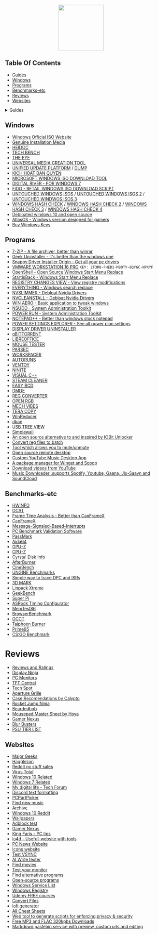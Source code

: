 <p align="center">
  <img style="width:150px;" src="https://cdn.discordapp.com/attachments/556963306259218434/796045315206938634/Logotipo_Final.png" />
</p>

## Table Of Contents
- [Guides](https://cynar2k.github.io/links/#guides)
- [Windows](https://cynar2k.github.io/links/#windows)
- [Programs](https://cynar2k.github.io/links/#programs)
- [Benchmarks-etc](https://cynar2k.github.io/links/#benchmarks-etc)
- [Reviews](https://cynar2k.github.io/links/#reviews)
- [Websites](https://cynar2k.github.io/links/#websites)

<details>

<summary>Guides</summary>
<br>

<ul>
    <li><a href="https://github.com/amitxv/EVA">EVA - Windows oriented performance, privacy and latency tuning guide</a></li>
    <li><a href="https://docs.google.com/document/d/1c2-lUJq74wuYK1WrA_bIvgb89dUN0sj8-hO3vqmrau4">Latency Guide by Calypto</a></li>
    <li><a href="https://docs.google.com/document/d/14ma-_Os3rNzio85yBemD-YSpF_1z75mZJz1UdzmW8GE">Google</a></li>
    <li><a href="[https://www.google.com/](https://docs.google.com/document/d/14ma-_Os3rNzio85yBemD-YSpF_1z75mZJz1UdzmW8GE)">Nvidia GPU Overclock Guide by Cancerogeno</a></li>
    <li><a href="https://blurbusters.com/gsync/gsync101-input-lag-tests-and-settings/">Guide about G-SYNC</a></li>
    <li><a href="https://docs.google.com/document/d/1sZ8ctpR3azpD9GqYz1KXbdCBjJ31eNCY0G4GT3u3sKI">Keb's Windows 7 UEFI Only install guide</a></li>
    <li><a href="https://github.com/integralfx/MemTestHelper/blob/oc-guide/DDR4%20OC%20Guide.md">Ram Overclock Guide</a></li>
    <li><a href="https://djdallmann.github.io/GamingPCSetup/">Timecard Windows Tweaking Guide & Research</a></li>
    <li><a href="https://docs.google.com/document/d/17RLekr2-Z2KwbmkTSvq7QKcoC2UDxcq4yS3IWrLYrfg/">Properly Installing an Nvidia Driver</a></li>
    <li><a href="https://docs.google.com/spreadsheets/d/1Jw3lfH0uRFXMxnFGdpNfRpVvrQN-MVwaE0HSKoj-Xag">Ryzen Grub List by imribiy</a></li>
    <li><a href="https://github.com/DepriFromEarth/hdd-survival-guide">HDD Surival guide by Depri</a></li>
    <li><a href="https://www.computerworld.com/article/3199077/windows-10-a-guide-to-the-updates.html">Windows 10: A guide to the updates</a></li>
</ul>  

</details>


## Windows

- [Windows Official ISO Website](https://www.microsoft.com/en-us/software-download)
- [Genuine Installation Media](https://windowsaddict.ml/readme-genuine-installation-media.html)
- [HEIDOC](https://www.heidoc.net/joomla/technology-science/microsoft/67-microsoft-windows-iso-download-tool)
- [TECH BENCH](https://tb.rg-adguard.net/public.php)
- [THE EYE](https://the-eye.eu/public/MSDN/)
- [UNIVERSAL MEDIA CREATION TOOL](https://www.majorgeeks.com/files/details/universal_mediacreationtool.html)
- [UNIFIED UPDATE PLATFORM](https://uup.rg-adguard.net/) / [DUMP](https://uupdump.net/)
- [KICH HOAT BAN QUYEN](https://docs.google.com/spreadsheets/d/14-D4tIlFp9APP0OOvQBRXvfLOYC447UygywenX5LXfo/edit#gid=960687212)
- [MICROSOFT WINDOWS ISO DOWNLOAD TOOL](https://forums.guru3d.com/threads/microsoft-windows-iso-download-tool.407691/)
- [DIGITAL RIVER - FOR WINDOWS 7](https://digitalrivermirror.com/)
- [FIDO - RETAIL WINDOWS ISO DOWNLOAD SCRIPT](https://github.com/pbatard/Fido)
- [UNTOUCHED WINDOWS ISOS](https://isofiles.bd581e55.workers.dev/) / [UNTOUCHED WINDOWS ISOS 2](https://soft.uclv.edu.cu/Microsoft/) / [UNTOUCHED WINDWOS ISOS 3](https://files.dog/MSDN/)
- [WINDOWS HASH CHECK](https://files.rg-adguard.net/version/f0bd8307-d897-ef77-dbd6-216fefbe94c5?lang=en-us) / [WINDOWS HASH CHECK 2](https://www.heidoc.net/php/myvsdump.php) / [WINDOWS HASH CHECK 3](https://msdn.su/downloads/operating-systems) / [WINDOWS HASH CHECK 4](https://genuine-iso-verifier.weebly.com/)
- [Debloated windows 10 and open source](https://ameliorated.info/)
- [AtlasOS - Windows version designed for gamers](https://atlasos.net/)
- [Buy Windows Keys](https://www.allkeyshop.com/blog/catalogue/search-windows/)

## Programs

- [7-ZIP - A file archiver, better than winrar](https://www.7-zip.org/)
- [Geek Uninstaller - it's better than the windows one](https://geekuninstaller.com/)
- [Snappy Driver Installer Origin - Get all your pc drivers](https://www.snappy-driver-installer.org/)
- [VMWARE WORKSTATION 16 PRO](https://www.vmware.com/products/workstation-pro/workstation-pro-evaluation.html)  `KEY: ZF3R0-FHED2-M80TY-8QYGC-NPKYF`
- [OpenShell - Open Source Windows Start Menu Replace](https://github.com/Open-Shell/Open-Shell-Menu)
- [StartIsBack - Windows Start Menu Replace](https://www.startisback.com/)
- [REGISTRY CHANGES VIEW - View registry modifications](https://www.nirsoft.net/utils/registry_changes_view.html/)
- [EVERYTHING - Windows search replace](https://www.voidtools.com/)
- [NVSLIMMER - Debloat Nvidia Drivers](https://forums.guru3d.com/threads/nvslimmer-nvidia-driver-slimming-utility.423072/)
- [NVCLEANSTALL - Debloat Nvidia Drivers](https://www.techpowerup.com/download/techpowerup-nvcleanstall)
- [WIN AERO - Basic application to tweak windows](https://winaero.com/)
- [NSUDO - System Administration Toolkit](https://github.com/M2Team/NSudo)
- [POWER RUN - System Administration Toolkit](https://www.sordum.org/9416/powerrun-v1-4-run-with-highest-privileges/)
- [NOTEPAD++ - Better than windows stock notepad](https://notepad-plus-plus.org/downloads/)
- [POWER SETTINGS EXPLORER - See all power plan settings](https://forums.guru3d.com/threads/windows-power-plan-settings-explorer-utility.416058/)
- [DISPLAY DRIVER UNINSTALLER](https://www.wagnardsoft.com/display-driver-uninstaller-ddu-)
- [qBITTORRENT](https://www.qbittorrent.org/download.php)
- [LIBREOFFICE](https://www.libreoffice.org/)
- [MOUSE TESTER](https://www.overclock.net/threads/mousetester-software-reloaded.1590569/)
- [PARSEC](https://parsec.app/)
- [WORKSPACER](https://www.workspacer.org/)
- [AUTORUNS](https://docs.microsoft.com/en-us/sysinternals/downloads/autoruns)
- [VENTOY](https://github.com/ventoy/Ventoy)
- [NINITE](https://ninite.com/)
- [VISUAL C++](https://github.com/abbodi1406/vcredist)
- [STEAM CLEANER](https://github.com/Codeusa/SteamCleaner)
- [EASY BCD](https://www.majorgeeks.com/files/details/easybcd.html)
- [DMDE](https://dmde.com/)
- [REG CONVERTER](https://www.sordum.org/8478/reg-converter-v1-2/)
- [OPEN RGB](https://gitlab.com/CalcProgrammer1/OpenRGB)
- [MECH VIBES](https://mechvibes.com/download/)
- [TERA COPY](https://www.codesector.com/teracopy)
- [WinReducer](https://www.winreducer.net/)
- [dban](https://dban.org/)
- [USB TREE VIEW](https://www.uwe-sieber.de/usbtreeview_e.html)
- [Simplewall](https://github.com/henrypp/simplewall)
- [An open source alternative to and inspired by IOBit Unlocker](https://github.com/demberto/EzUnlock)
- [Convert reg files to batch](https://www.majorgeeks.com/files/details/reg_converter.html)
- [Tool which allows you to mute/unmute](https://github.com/iXab3r/MicSwitch)
- [Open source remote desktop](https://rustdesk.com/)
- [Custom YouTube Music Desktop App](https://th-ch.github.io/youtube-music/)
- [A package manager for Winget and Scoop](https://github.com/martinet101/WingetUI) 
- [Download videos from YouTube](https://github.com/yt-dlp/yt-dlp)
- [Music Downloader ,supports Spotify, Youtube, Gaana, Jio-Saavn and SoundCloud](https://github.com/Shabinder/SpotiFlyer)

## Benchmarks-etc

- [HWiNFO](https://www.hwinfo.com/)
- [OCAT](https://gpuopen.com/ocat/)
- [Frame Time Analysis - Better than CapFrameX](https://boringboredom.github.io/Frame-Time-Analysis/)
- [CapFrameX](https://github.com/CXWorld/CapFrameX)
- [Message-Signaled-Based-Interrupts](https://forums.guru3d.com/threads/windows-line-based-vs-message-signaled-based-interrupts-msi-tool.378044/)
- [PC Benchmark Validation Software](https://benchmate.org/)
- [PassMark](https://www.passmark.com/products/performancetest)
- [Aida64](https://www.aida64.com/)
- [GPU-Z](https://www.techpowerup.com/gpuz/)
- [CPU-Z](https://www.cpuid.com/softwares/cpu-z.html)
- [Cyrstal Disk Info](https://crystalmark.info/en/software/crystaldiskinfo)
- [AfterBurner](https://www.msi.com/Landing/afterburner/graphics-cards)
- [CineBench](https://www.maxon.net/en/cinebench)
- [UNGINE Benchmarks](https://benchmark.unigine.com/)
- [Simple way to trace DPC and ISRs](https://forums.guru3d.com/threads/simple-way-to-trace-dpcs-and-isrs.423884/)
- [3D MARK](https://store.steampowered.com/app/223850/3DMark)
- [Linpack Xtreme](https://www.techpowerup.com/download/linpack-xtreme/)
- [GeekBench](https://www.geekbench.com/index.html)
- [Super Pi](https://www.techpowerup.com/download/super-pi/)
- [ASRock Timing Configurator](https://download.asrock.com/Utility/Formula/TimingConfigurator(v4.0.4).zip)
- [MemTest86](https://www.memtest86.com/)
- [BrowserBenchmark](https://browserbench.org/)
- [OCCT](https://www.ocbase.com/)
- [Taiphoon Burner](http://www.softnology.biz/files.html)
- [Prime95](https://prime95.en.lo4d.com/windows)
- [CS:GO Benchmark](https://github.com/samisalreadytaken/csgo-benchmark)

# Reviews

- [Reviews and Ratings](https://www.rtings.com/)
- [Display Ninja](https://www.displayninja.com/)
- [PC Monitors](https://pcmonitors.info/)
- [TFT Central](https://www.tftcentral.co.uk/)
- [Tech Spot](https://www.techspot.com/)
- [Aperture Grille](https://www.aperturegrille.com/)
- [Case Recomendations by Calypto](https://docs.google.com/spreadsheets/d/14Kt2cAn8a7j2sGXiPGt4GcxpR3RXVcDAx9R5c2M8680)
- [Rocket Jump Ninja](https://www.rocketjumpninja.com/)
- [Beardedbob](https://www.beardedbob.com/)
- [Mousepad Master Sheet by Hoya](https://docs.google.com/spreadsheets/d/1RAnmZxDNduaGV8kB-GCvZ0MO6d9-0j9jmrU2f8dp0Ww)
- [Gamer Nexus](https://www.gamersnexus.net/)
- [Blur Busters](https://blurbusters.com/)
- [PSU TIER LIST](https://cultists.network/140/psu-tier-list/)

## Websites

- [Major Geeks](https://www.majorgeeks.com/)
- [Hagglezon](https://www.hagglezon.com/)
- [Reddit pc stuff sales](https://www.reddit.com/r/buildapcsales/)
- [Virus Total](https://www.virustotal.com/gui/home/upload)
- [Windows 10 Related](https://www.tenforums.com/)
- [Windows 7 Related](https://www.sevenforums.com/)
- [My digital life - Tech Forum](https://forums.mydigitallife.net/)
- [Discord text formatting](https://www.writebots.com/discord-text-formatting)
- [PCPartPicker](https://pcpartpicker.com/)
- [Find new music](https://everynoise.com/)
- [Archive](https://archive.org/)
- [Windows 10 Reddit](https://www.reddit.com/r/Windows10/)
- [Wallpapers](https://wallhaven.cc/)
- [Adblock test](https://adblock-tester.com/)
- [Gamer Nexus](https://www.gamersnexus.net/)
- [King Faris - PC tips](https://kingfaris.co.uk/)
- [lo4d - Usefull website with tools](https://www.lo4d.com/)
- [PC News Website](https://www.tweaktown.com/)
- [Icons website](https://tell.wtf/)
- [Test VSYNC](https://www.vsynctester.com/)
- [AI Write texter](https://shortlyai.com/)
- [Find movies](https://agoodmovietowatch.com/)
- [Test your monitor](https://www.monitortests.com/)
- [Find alternative programs](https://alternativeto.net/)
- [Open-source programs](https://sourceforge.net/)
- [Windows Service List](http://batcmd.com/windows/10/services/)
- [Windows Registry](https://admx.help/)
- [Udemy FREE courses](https://udemyfreecourses.org/)
- [Convert Files](https://tinywow.com/)
- [lofi generator](https://lofigenerator.com/) 
- [All Cheat Sheets](https://overapi.com/)
- [Web tool to generate scripts for enforcing privacy & security](https://privacy.sexy/)
- [Free MP3 and FLAC 320kpbs Downloads](https://free-mp3-download.net/)
- [Markdown pastebin service with preview, custom urls and editing](https://rentry.co/)
